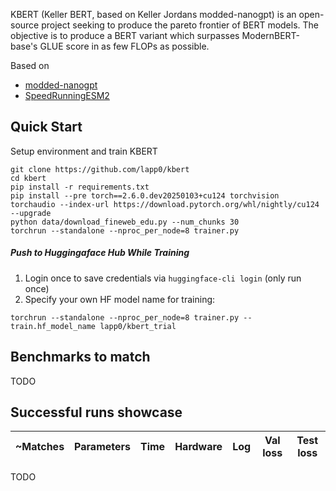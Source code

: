 KBERT (Keller BERT, based on Keller Jordans modded-nanogpt) is an open-source project seeking to produce the pareto frontier of BERT models. The objective is to produce a BERT variant which surpasses ModernBERT-base's GLUE score in as few FLOPs as possible.

Based on
- [modded-nanogpt](https://github.com/KellerJordan/modded-nanogpt)
- [SpeedRunningESM2](https://github.com/Synthyra/SpeedRunningESM2)

## Quick Start

Setup environment and train KBERT

```
git clone https://github.com/lapp0/kbert
cd kbert
pip install -r requirements.txt
pip install --pre torch==2.6.0.dev20250103+cu124 torchvision torchaudio --index-url https://download.pytorch.org/whl/nightly/cu124 --upgrade
python data/download_fineweb_edu.py --num_chunks 30
torchrun --standalone --nproc_per_node=8 trainer.py
```

##### Push to Huggingaface Hub While Training

1) Login once to save credentials via `huggingface-cli login` (only run once)
2) Specify your own HF model name for training:
```
torchrun --standalone --nproc_per_node=8 trainer.py --train.hf_model_name lapp0/kbert_trial
```


## Benchmarks to match
TODO

## Successful runs showcase

|~Matches |Parameters|Time      |Hardware |Log | Val loss | Test loss |
|--------|----------|----------|---------|----|-----------|-----------|
TODO
